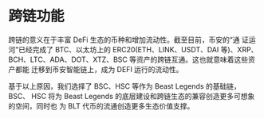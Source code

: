 # 跨链功能

跨链的意义在于丰富 DeFi 生态的币种和增加流动性。截至目前，币安的“通 证运河”已经完成了 BTC、以太坊上的 ERC20(ETH、LINK、USDT、DAI 等)、XRP、 BCH、LTC、ADA、DOT、XTZ、BSC 等资产的跨链互通。这也就意味着这些资产都能 迁移到币安智能链上，成为 DEFI 运行的流动性。&#x20;

基于以上原因，我们选择了 BSC、HSC 等作为 Beast Legends 的基础链，BSC、 HSC 将为 Beast Legends 的底层建设和跨链生态的兼容创造更多可想象的空间，同时也 为 BLT 代币的流通创造更多生态价值支撑。
